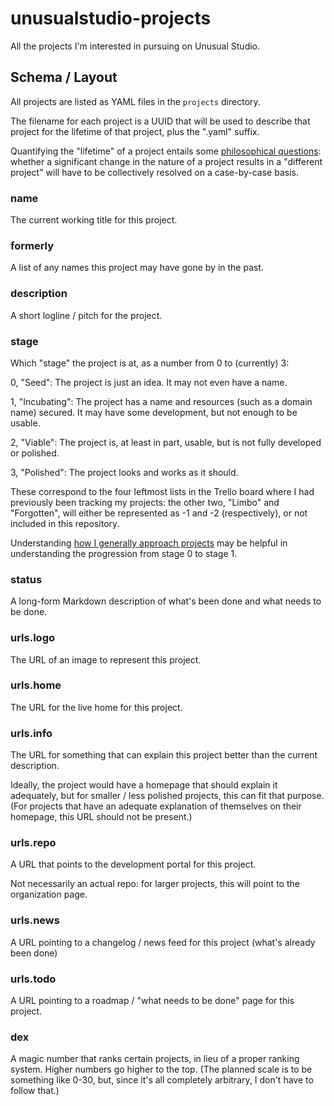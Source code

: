 # unusualstudio-projects

All the projects I'm interested in pursuing on Unusual Studio.

## Schema / Layout

All projects are listed as YAML files in the `projects` directory.

The filename for each project is a UUID that will be used to describe that project for the lifetime of that project, plus the ".yaml" suffix.

Quantifying the "lifetime" of a project entails some [philosophical questions](https://en.wikipedia.org/wiki/Ship_of_Theseus): whether a significant change in the nature of a project results in a "different project" will have to be collectively resolved on a case-by-case basis.

### name

The current working title for this project.

### formerly

A list of any names this project may have gone by in the past.

### description

A short logline / pitch for the project.

### stage

Which "stage" the project is at, as a number from 0 to (currently) 3:

0, "Seed": The project is just an idea. It may not even have a name.

1, "Incubating": The project has a name and resources (such as a domain name) secured. It may have some development, but not enough to be usable.

2, "Viable": The project is, at least in part, usable, but is not fully developed or polished.

3, "Polished": The project looks and works as it should.

These correspond to the four leftmost lists in the Trello board where I had previously been tracking my projects: the other two, "Limbo" and "Forgotten", will either be represented as -1 and -2 (respectively), or not included in this repository.

Understanding [how I generally approach projects](https://github.com/stuartpb/how-i-roll/blob/master/starting/apps.md) may be helpful in understanding the progression from stage 0 to stage 1.

### status

A long-form Markdown description of what's been done and what needs to be done.

### urls.logo

The URL of an image to represent this project.

### urls.home

The URL for the live home for this project.

### urls.info

The URL for something that can explain this project better than the current description.

Ideally, the project would have a homepage that should explain it adequately, but for smaller / less polished projects, this can fit that purpose. (For projects that have an adequate explanation of themselves on their homepage, this URL should not be present.)

### urls.repo

A URL that points to the development portal for this project.

Not necessarily an actual repo: for larger projects, this will point to the organization page.

### urls.news

A URL pointing to a changelog / news feed for this project (what's already been done)

### urls.todo

A URL pointing to a roadmap / "what needs to be done" page for this project.

### dex

A magic number that ranks certain projects, in lieu of a proper ranking system. Higher numbers go higher to the top. (The planned scale is to be something like 0-30, but, since it's all completely arbitrary, I don't have to follow that.)

